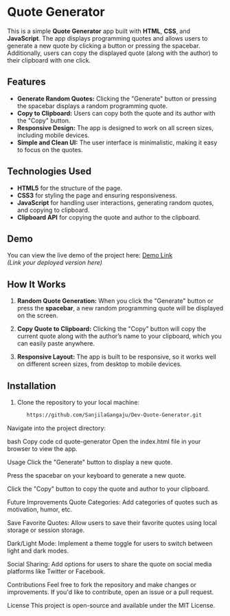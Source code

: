 # Quote Generator

This is a simple **Quote Generator** app built with **HTML**, **CSS**, and **JavaScript**. The app displays programming quotes and allows users to generate a new quote by clicking a button or pressing the spacebar. Additionally, users can copy the displayed quote (along with the author) to their clipboard with one click.

## Features

- **Generate Random Quotes:** Clicking the "Generate" button or pressing the spacebar displays a random programming quote.
- **Copy to Clipboard:** Users can copy both the quote and its author with the "Copy" button.
- **Responsive Design:** The app is designed to work on all screen sizes, including mobile devices.
- **Simple and Clean UI:** The user interface is minimalistic, making it easy to focus on the quotes.

## Technologies Used

- **HTML5** for the structure of the page.
- **CSS3** for styling the page and ensuring responsiveness.
- **JavaScript** for handling user interactions, generating random quotes, and copying to clipboard.
- **Clipboard API** for copying the quote and author to the clipboard.

## Demo

You can view the live demo of the project here: [Demo Link](#)  
*(Link your deployed version here)*

## How It Works

1. **Random Quote Generation:**
   When you click the "Generate" button or press the **spacebar**, a new random programming quote will be displayed on the screen.
   
2. **Copy Quote to Clipboard:**
   Clicking the "Copy" button will copy the current quote along with the author’s name to your clipboard, which you can easily paste anywhere.

3. **Responsive Layout:**
   The app is built to be responsive, so it works well on different screen sizes, from desktop to mobile devices.

## Installation

1. Clone the repository to your local machine:
   ```bash
      https://github.com/SanjilaGangaju/Dev-Quote-Generator.git
Navigate into the project directory:

bash
Copy code
cd quote-generator
Open the index.html file in your browser to view the app.

Usage
Click the "Generate" button to display a new quote.

Press the spacebar on your keyboard to generate a new quote.

Click the "Copy" button to copy the quote and author to your clipboard.

Future Improvements
Quote Categories: Add categories of quotes such as motivation, humor, etc.

Save Favorite Quotes: Allow users to save their favorite quotes using local storage or session storage.

Dark/Light Mode: Implement a theme toggle for users to switch between light and dark modes.

Social Sharing: Add options for users to share the quote on social media platforms like Twitter or Facebook.

Contributions
Feel free to fork the repository and make changes or improvements. If you'd like to contribute, open an issue or a pull request.

License
This project is open-source and available under the MIT License.


